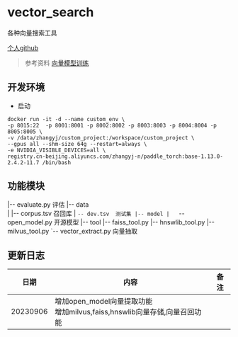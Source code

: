 # vector_search
各种向量搜索工具

[个人github](https://github.com/kg-nlp/vector_search)

> 参考资料 [向量模型训练](https://kg-nlp.github.io/Algorithm-Project-Manual/向量表示/向量搜索工具.html)


## 开发环境

* 启动
```
docker run -it -d --name custom_env \
-p 8015:22  -p 8001:8001 -p 8002:8002 -p 8003:8003 -p 8004:8004 -p 8005:8005 \
-v /data/zhangyj/custom_project:/workspace/custom_project \
--gpus all --shm-size 64g --restart=always \
-e NVIDIA_VISIBLE_DEVICES=all \
registry.cn-beijing.aliyuncs.com/zhangyj-n/paddle_torch:base-1.13.0-2.4.2-11.7 /bin/bash
```

## 功能模块
|-- evaluate.py  评估
|-- data  
|   |-- corpus.tsv   召回库
|   `-- dev.tsv  测试集
|-- model
|   `-- open_model.py  开源模型
|-- tool
    |-- faiss_tool.py
    |-- hnswlib_tool.py
    |-- milvus_tool.py
    `-- vector_extract.py  向量抽取
 


## 更新日志

|日期|内容|备注|
|---|---|---|
|20230906|增加open_model向量提取功能<br>增加milvus,faiss,hnswlib向量存储,向量召回功能||